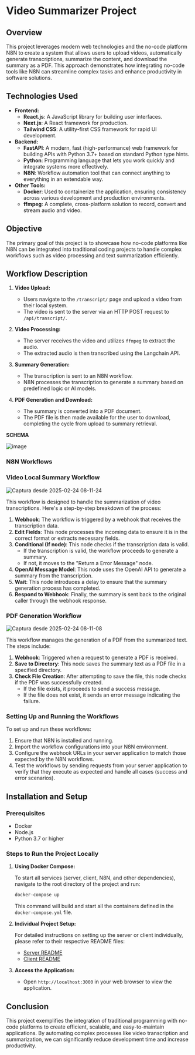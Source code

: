 # Video Summarizer Project

## Overview

This project leverages modern web technologies and the no-code platform N8N to create a system that allows users to upload videos, automatically generate transcriptions, summarize the content, and download the summary as a PDF. This approach demonstrates how integrating no-code tools like N8N can streamline complex tasks and enhance productivity in software solutions.

## Technologies Used

- **Frontend:**
  - **React.js**: A JavaScript library for building user interfaces.
  - **Next.js**: A React framework for production.
  - **Tailwind CSS**: A utility-first CSS framework for rapid UI development.
- **Backend:**
  - **FastAPI**: A modern, fast (high-performance) web framework for building APIs with Python 3.7+ based on standard Python type hints.
  - **Python**: Programming language that lets you work quickly and integrate systems more effectively.
  - **N8N**: Workflow automation tool that can connect anything to everything in an extendable way.
- **Other Tools:**
  - **Docker**: Used to containerize the application, ensuring consistency across various development and production environments.
  - **ffmpeg**: A complete, cross-platform solution to record, convert and stream audio and video.

## Objective

The primary goal of this project is to showcase how no-code platforms like N8N can be integrated into traditional coding projects to handle complex workflows such as video processing and text summarization efficiently.

## Workflow Description

1. **Video Upload:**

   - Users navigate to the `/transcript/` page and upload a video from their local system.
   - The video is sent to the server via an HTTP POST request to `/api/transcript/`.

2. **Video Processing:**

   - The server receives the video and utilizes `ffmpeg` to extract the audio.
   - The extracted audio is then transcribed using the Langchain API.

3. **Summary Generation:**

   - The transcription is sent to an N8N workflow.
   - N8N processes the transcription to generate a summary based on predefined logic or AI models.

4. **PDF Generation and Download:**
   - The summary is converted into a PDF document.
   - The PDF file is then made available for the user to download, completing the cycle from upload to summary retrieval.

**SCHEMA**

![image](https://github.com/user-attachments/assets/192299e2-2f9c-4c3a-9bbb-e8894d5c456c)


### N8N Workflows

### Video Local Summary Workflow

![Captura desde 2025-02-24 08-11-24](https://github.com/user-attachments/assets/ea453145-ea4d-46a8-b1f2-7b06e16daadb)

This workflow is designed to handle the summarization of video transcriptions. Here's a step-by-step breakdown of the process:

1. **Webhook**: The workflow is triggered by a webhook that receives the transcription data.
2. **Edit Fields**: This node processes the incoming data to ensure it is in the correct format or extracts necessary fields.
3. **Conditional (If node)**: This node checks if the transcription data is valid.
   - If the transcription is valid, the workflow proceeds to generate a summary.
   - If not, it moves to the "Return a Error Message" node.
4. **OpenAI Message Model**: This node uses the OpenAI API to generate a summary from the transcription.
5. **Wait**: This node introduces a delay to ensure that the summary generation process has completed.
6. **Respond to Webhook**: Finally, the summary is sent back to the original caller through the webhook response.

### PDF Generation Workflow

![Captura desde 2025-02-24 08-11-08](https://github.com/user-attachments/assets/cb0ed9be-60c6-4e76-9234-b4a5b34c282b)


This workflow manages the generation of a PDF from the summarized text. The steps include:

1. **Webhook**: Triggered when a request to generate a PDF is received.
2. **Save to Directory**: This node saves the summary text as a PDF file in a specified directory.
3. **Check File Creation**: After attempting to save the file, this node checks if the PDF was successfully created.
   - If the file exists, it proceeds to send a success message.
   - If the file does not exist, it sends an error message indicating the failure.

### Setting Up and Running the Workflows

To set up and run these workflows:

1. Ensure that N8N is installed and running.
2. Import the workflow configurations into your N8N environment.
3. Configure the webhook URLs in your server application to match those expected by the N8N workflows.
4. Test the workflows by sending requests from your server application to verify that they execute as expected and handle all cases (success and error scenarios).

## Installation and Setup

### Prerequisites

- Docker
- Node.js
- Python 3.7 or higher

### Steps to Run the Project Locally

1. **Using Docker Compose:**

   To start all services (server, client, N8N, and other dependencies), navigate to the root directory of the project and run:

   ```bash
   docker-compose up
   ```

   This command will build and start all the containers defined in the `docker-compose.yml` file.

2. **Individual Project Setup:**

   For detailed instructions on setting up the server or client individually, please refer to their respective README files:

   - [Server README](server/README.md)
   - [Client README](client/README.md)

3. **Access the Application:**
   - Open `http://localhost:3000` in your web browser to view the application.

## Conclusion

This project exemplifies the integration of traditional programming with no-code platforms to create efficient, scalable, and easy-to-maintain applications. By automating complex processes like video transcription and summarization, we can significantly reduce development time and increase productivity.
